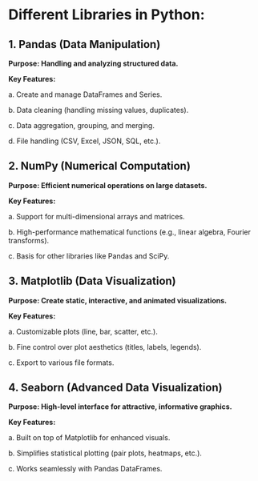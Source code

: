 # Different Libraries in Python:
## 1. Pandas (Data Manipulation)
**Purpose: Handling and analyzing structured data.**

**Key Features:**

a. Create and manage DataFrames and Series.

b. Data cleaning (handling missing values, duplicates).

c. Data aggregation, grouping, and merging.

d. File handling (CSV, Excel, JSON, SQL, etc.).

## 2. NumPy (Numerical Computation)
**Purpose: Efficient numerical operations on large datasets.**

**Key Features:**

a. Support for multi-dimensional arrays and matrices.

b. High-performance mathematical functions (e.g., linear algebra, Fourier transforms).

c. Basis for other libraries like Pandas and SciPy.

## 3. Matplotlib (Data Visualization)
**Purpose: Create static, interactive, and animated visualizations.**

**Key Features:**

a. Customizable plots (line, bar, scatter, etc.).

b. Fine control over plot aesthetics (titles, labels, legends).

c. Export to various file formats.

## 4. Seaborn (Advanced Data Visualization)
**Purpose: High-level interface for attractive, informative graphics.**

**Key Features:**

a. Built on top of Matplotlib for enhanced visuals.

b. Simplifies statistical plotting (pair plots, heatmaps, etc.).

c. Works seamlessly with Pandas DataFrames.

